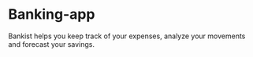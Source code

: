 # Banking-app
Bankist helps you keep track of your expenses, analyze your movements and forecast your savings.

